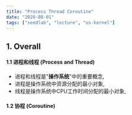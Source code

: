 ```yaml
---
title: "Process Thread Coroutine"
date: "2020-08-01"
tags: ["seedlab", "lecture", "os-kernel"]
---
```


## 1. Overall 

#### 1.1 进程和线程 (Process and Thread)

* 进程和线程是"**操作系统**"中的重要概念, 
* 进程是操作系统中资源分配的最小对象, 
* 线程是操作系统中CPU工作时间分配的最小对象, 

#### 1.2 协程 (Coroutine)
